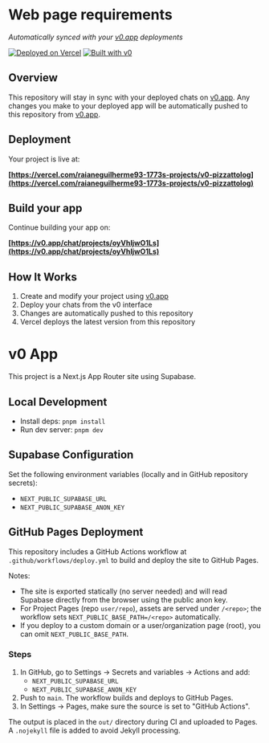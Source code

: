 # Web page requirements

*Automatically synced with your [v0.app](https://v0.app) deployments*

[![Deployed on Vercel](https://img.shields.io/badge/Deployed%20on-Vercel-black?style=for-the-badge&logo=vercel)](https://vercel.com/raianeguilherme93-1773s-projects/v0-pizzattolog)
[![Built with v0](https://img.shields.io/badge/Built%20with-v0.app-black?style=for-the-badge)](https://v0.app/chat/projects/oyVhIjwO1Ls)

## Overview

This repository will stay in sync with your deployed chats on [v0.app](https://v0.app).
Any changes you make to your deployed app will be automatically pushed to this repository from [v0.app](https://v0.app).

## Deployment

Your project is live at:

**[https://vercel.com/raianeguilherme93-1773s-projects/v0-pizzattolog](https://vercel.com/raianeguilherme93-1773s-projects/v0-pizzattolog)**

## Build your app

Continue building your app on:

**[https://v0.app/chat/projects/oyVhIjwO1Ls](https://v0.app/chat/projects/oyVhIjwO1Ls)**

## How It Works

1. Create and modify your project using [v0.app](https://v0.app)
2. Deploy your chats from the v0 interface
3. Changes are automatically pushed to this repository
4. Vercel deploys the latest version from this repository

# v0 App

This project is a Next.js App Router site using Supabase.

## Local Development

- Install deps: `pnpm install`
- Run dev server: `pnpm dev`

## Supabase Configuration

Set the following environment variables (locally and in GitHub repository secrets):
- `NEXT_PUBLIC_SUPABASE_URL`
- `NEXT_PUBLIC_SUPABASE_ANON_KEY`

## GitHub Pages Deployment

This repository includes a GitHub Actions workflow at `.github/workflows/deploy.yml` to build and deploy the site to GitHub Pages.

Notes:
- The site is exported statically (no server needed) and will read Supabase directly from the browser using the public anon key.
- For Project Pages (repo `user/repo`), assets are served under `/<repo>`; the workflow sets `NEXT_PUBLIC_BASE_PATH=/<repo>` automatically.
- If you deploy to a custom domain or a user/organization page (root), you can omit `NEXT_PUBLIC_BASE_PATH`.

### Steps
1. In GitHub, go to Settings → Secrets and variables → Actions and add:
   - `NEXT_PUBLIC_SUPABASE_URL`
   - `NEXT_PUBLIC_SUPABASE_ANON_KEY`
2. Push to `main`. The workflow builds and deploys to GitHub Pages.
3. In Settings → Pages, make sure the source is set to "GitHub Actions".

The output is placed in the `out/` directory during CI and uploaded to Pages. A `.nojekyll` file is added to avoid Jekyll processing.
